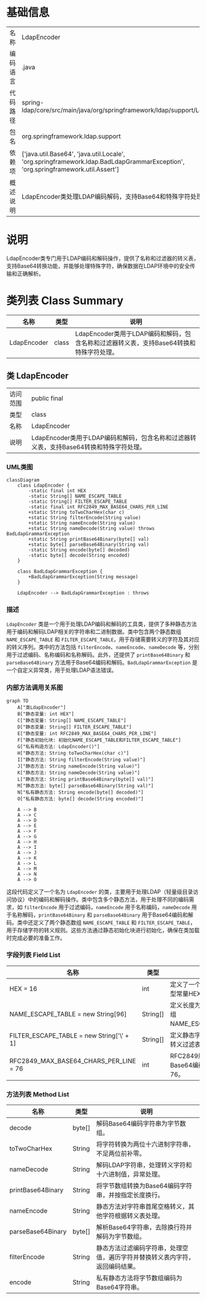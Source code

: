 # 基础信息

|      |      |
|------|------|
| 名称 | LdapEncoder |
| 编码语言 | .java |
| 代码路径 | spring-ldap/core/src/main/java/org/springframework/ldap/support/LdapEncoder.java |
| 包名 | org.springframework.ldap.support |
| 依赖项 | ['java.util.Base64', 'java.util.Locale', 'org.springframework.ldap.BadLdapGrammarException', 'org.springframework.util.Assert'] |
| 概述说明 | LdapEncoder类处理LDAP编码解码，支持Base64和特殊字符处理。 |

# 说明

LdapEncoder类专门用于LDAP编码和解码操作，提供了名称和过滤器的转义表，支持Base64转换功能，并能够处理特殊字符，确保数据在LDAP环境中的安全传输和正确解析。

# 类列表 Class Summary

| 名称   | 类型  | 说明 |
|-------|------|-------------|
| LdapEncoder | class | LdapEncoder类用于LDAP编码和解码，包含名称和过滤器转义表，支持Base64转换和特殊字符处理。 |



## 类 LdapEncoder

|      |      |
|------|------|
| 访问范围 | public final |
| 类型 | class |
| 名称 | LdapEncoder |
| 说明 | LdapEncoder类用于LDAP编码和解码，包含名称和过滤器转义表，支持Base64转换和特殊字符处理。 |


### UML类图

```mermaid
classDiagram
    class LdapEncoder {
        -static final int HEX
        -static String[] NAME_ESCAPE_TABLE
        -static String[] FILTER_ESCAPE_TABLE
        -static final int RFC2849_MAX_BASE64_CHARS_PER_LINE
        +static String toTwoCharHex(char c)
        +static String filterEncode(String value)
        +static String nameEncode(String value)
        +static String nameDecode(String value) throws BadLdapGrammarException
        +static String printBase64Binary(byte[] val)
        +static byte[] parseBase64Binary(String val)
        -static String encode(byte[] decoded)
        -static byte[] decode(String encoded)
    }

    class BadLdapGrammarException {
        +BadLdapGrammarException(String message)
    }

    LdapEncoder --> BadLdapGrammarException : throws
```

### 描述
`LdapEncoder` 类是一个用于处理LDAP编码和解码的工具类，提供了多种静态方法用于编码和解码LDAP相关的字符串和二进制数据。类中包含两个静态数组 `NAME_ESCAPE_TABLE` 和 `FILTER_ESCAPE_TABLE`，用于存储需要转义的字符及其对应的转义序列。类中的方法包括 `filterEncode`、`nameEncode`、`nameDecode` 等，分别用于过滤编码、名称编码和名称解码。此外，还提供了 `printBase64Binary` 和 `parseBase64Binary` 方法用于Base64编码和解码。`BadLdapGrammarException` 是一个自定义异常类，用于处理LDAP语法错误。


### 内部方法调用关系图

```mermaid
graph TD
    A["类LdapEncoder"]
    B["静态变量: int HEX"]
    C["静态变量: String[] NAME_ESCAPE_TABLE"]
    D["静态变量: String[] FILTER_ESCAPE_TABLE"]
    E["静态变量: int RFC2849_MAX_BASE64_CHARS_PER_LINE"]
    F["静态初始化块: 初始化NAME_ESCAPE_TABLE和FILTER_ESCAPE_TABLE"]
    G["私有构造方法: LdapEncoder()"]
    H["静态方法: String toTwoCharHex(char c)"]
    I["静态方法: String filterEncode(String value)"]
    J["静态方法: String nameEncode(String value)"]
    K["静态方法: String nameDecode(String value)"]
    L["静态方法: String printBase64Binary(byte[] val)"]
    M["静态方法: byte[] parseBase64Binary(String val)"]
    N["私有静态方法: String encode(byte[] decoded)"]
    O["私有静态方法: byte[] decode(String encoded)"]

    A --> B
    A --> C
    A --> D
    A --> E
    A --> F
    A --> G
    A --> H
    A --> I
    A --> J
    A --> K
    A --> L
    A --> M
    A --> N
    A --> O
```

这段代码定义了一个名为 `LdapEncoder` 的类，主要用于处理LDAP（轻量级目录访问协议）中的编码和解码操作。类中包含多个静态方法，用于处理不同的编码需求，如 `filterEncode` 用于过滤编码，`nameEncode` 用于名称编码，`nameDecode` 用于名称解码，`printBase64Binary` 和 `parseBase64Binary` 用于Base64编码和解码。类中还定义了两个静态数组 `NAME_ESCAPE_TABLE` 和 `FILTER_ESCAPE_TABLE`，用于存储字符的转义规则。这些方法通过静态初始化块进行初始化，确保在类加载时完成必要的准备工作。

### 字段列表 Field List

| 名称  | 类型  | 说明 |
|-------|-------|------|
| HEX = 16 | int | 定义了一个私有的静态整型常量HEX，值为16。 |
| NAME_ESCAPE_TABLE = new String[96] | String[] | 定义长度为96的字符串数组NAME_ESCAPE_TABLE。 |
| FILTER_ESCAPE_TABLE = new String['\\' + 1] | String[] | 定义静态字符串数组用于转义过滤表。 |
| RFC2849_MAX_BASE64_CHARS_PER_LINE = 76 | int | RFC2849规定的每行Base64编码最大字符数为76。 |

### 方法列表 Method List

| 名称  | 类型  | 说明 |
|-------|-------|------|
| decode | byte[] | 解码Base64编码字符串为字节数组。 |
| toTwoCharHex | String | 将字符转换为两位十六进制字符串，不足两位前补零。 |
| nameDecode | String | 解码LDAP字符串，处理转义字符和十六进制值，异常处理。 |
| printBase64Binary | String | 将字节数组转换为Base64编码字符串，并按指定长度换行。 |
| nameEncode | String | 静态方法对字符串首尾空格转义，其他字符根据转义表处理。 |
| parseBase64Binary | byte[] | 解析Base64字符串，去除换行符并解码为字节数组。 |
| filterEncode | String | 静态方法过滤编码字符串，处理空值，遍历字符并替换转义表内字符，返回编码结果。 |
| encode | String | 私有静态方法将字节数组编码为Base64字符串。 |





